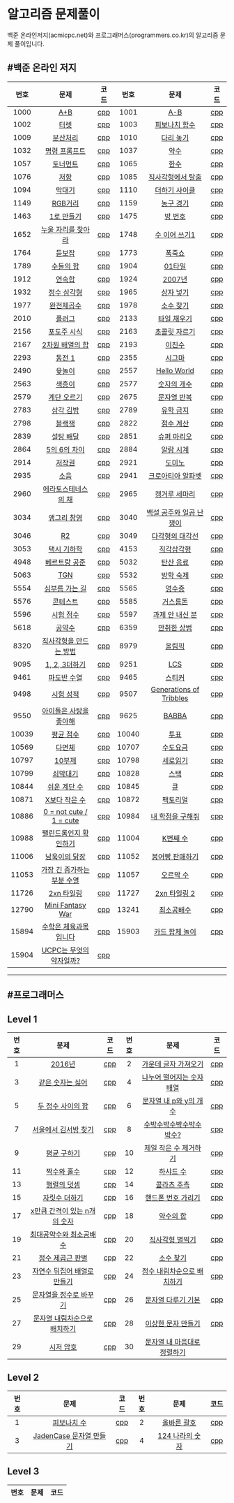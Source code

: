 ﻿

알고리즘 문제풀이
=================

백준 온라인저지(acmicpc.net)와 프로그래머스(programmers.co.kr)의 알고리즘 문제 풀이입니다.

#백준 온라인 저지
-----------------

| 번호  | 문제                                                                | 코드                         | 번호  | 문제                                                            | 코드                         |
|:-----:|:-------------------------------------------------------------------:|:----------------------------:|:-----:|:---------------------------------------------------------------:|:----------------------------:|
| 1000  |             [A+B](https://www.acmicpc.net/problem/1000)             | [cpp](acmicpc.net/1000.cpp)  | 1001  |           [A-B](https://www.acmicpc.net/problem/1001)           | [cpp](acmicpc.net/1001.cpp)  |
| 1002  |            [터렛](https://www.acmicpc.net/problem/1002)             | [cpp](acmicpc.net/1002.cpp)  | 1003  |      [피보나치 함수](https://www.acmicpc.net/problem/1003)      | [cpp](acmicpc.net/1003.cpp)  |
| 1009  |          [분산처리](https://www.acmicpc.net/problem/1009)           | [cpp](acmicpc.net/1009.cpp)  | 1010  |        [다리 놓기](https://www.acmicpc.net/problem/1010)        | [cpp](acmicpc.net/1010.cpp)  |
| 1032  |        [명령 프롬프트](https://www.acmicpc.net/problem/1032)        | [cpp](acmicpc.net/1032.cpp)  | 1037  |          [약수](https://www.acmicpc.net/problem/1037)           | [cpp](acmicpc.net/1037.cpp)  |
| 1057  |          [토너먼트](https://www.acmicpc.net/problem/1057)           | [cpp](acmicpc.net/1057.cpp)  | 1065  |          [한수](https://www.acmicpc.net/problem/1065)           | [cpp](acmicpc.net/1065.cpp)  |
| 1076  |            [저항](https://www.acmicpc.net/problem/1076)             | [cpp](acmicpc.net/1076.cpp)  | 1085  |    [직사각형에서 탈출](https://www.acmicpc.net/problem/1085)    | [cpp](acmicpc.net/1085.cpp)  |
| 1094  |           [막대기](https://www.acmicpc.net/problem/1094)            | [cpp](acmicpc.net/1094.cpp)  | 1110  |      [더하기 사이클](https://www.acmicpc.net/problem/1110)      | [cpp](acmicpc.net/1110.cpp)  |
| 1149  |           [RGB거리](https://www.acmicpc.net/problem/1149)           | [cpp](acmicpc.net/1149.cpp)  | 1159  |        [농구 경기](https://www.acmicpc.net/problem/1159)        | [cpp](acmicpc.net/1159.cpp)  |
| 1463  |         [1로 만들기](https://www.acmicpc.net/problem/1463)          | [cpp](acmicpc.net/1463.cpp)  | 1475  |         [방 번호](https://www.acmicpc.net/problem/1475)         | [cpp](acmicpc.net/1475.cpp)  |
| 1652  |     [누울 자리를 찾아라](https://www.acmicpc.net/problem/1652)      | [cpp](acmicpc.net/1652.cpp)  | 1748  |      [수 이어 쓰기1](https://www.acmicpc.net/problem/1748)      | [cpp](acmicpc.net/1748.cpp)  |
| 1764  |           [듣보잡](https://www.acmicpc.net/problem/1764)            | [cpp](acmicpc.net/1764.cpp)  | 1773  |         [폭죽쇼](https://www.acmicpc.net/problem/1773)          | [cpp](acmicpc.net/1773.cpp)  |
| 1789  |          [수들의 합](https://www.acmicpc.net/problem/1789)          | [cpp](acmicpc.net/1789.cpp)  | 1904  |         [01타일](https://www.acmicpc.net/problem/1904)          | [cpp](acmicpc.net/1904.cpp)  |
| 1912  |           [연속합](https://www.acmicpc.net/problem/1912)            | [cpp](acmicpc.net/1912.cpp)  | 1924  |         [2007년](https://www.acmicpc.net/problem/1924)          | [cpp](acmicpc.net/1924.cpp)  |
| 1932  |         [정수 삼각형](https://www.acmicpc.net/problem/1932)         | [cpp](acmicpc.net/1932.cpp)  | 1965  |        [상자 넣기](https://www.acmicpc.net/problem/1965)        | [cpp](acmicpc.net/1965.cpp)  |
| 1977  |         [완전제곱수](https://www.acmicpc.net/problem/1977)          | [cpp](acmicpc.net/1977.cpp)  | 1978  |        [소수 찾기](https://www.acmicpc.net/problem/1978)        | [cpp](acmicpc.net/1978.cpp)  |
| 2010  |           [플러그](https://www.acmicpc.net/problem/2010)            | [cpp](acmicpc.net/2010.cpp)  | 2133  |       [타일 채우기](https://www.acmicpc.net/problem/2133)       | [cpp](acmicpc.net/2133.cpp)  |
| 2156  |         [포도주 시식](https://www.acmicpc.net/problem/2156)         | [cpp](acmicpc.net/2156.cpp)  | 2163  |      [초콜릿 자르기](https://www.acmicpc.net/problem/2163)      | [cpp](acmicpc.net/2163.cpp)  |
| 2167  |       [2차원 배열의 합](https://www.acmicpc.net/problem/2167)       | [cpp](acmicpc.net/2167.cpp)  | 2193  |         [이친수](https://www.acmicpc.net/problem/2193)          | [cpp](acmicpc.net/2193.cpp)  |
| 2293  |           [동전 1](https://www.acmicpc.net/problem/2293)            | [cpp](acmicpc.net/2293.cpp)  | 2355  |         [시그마](https://www.acmicpc.net/problem/2355)          | [cpp](acmicpc.net/2355.cpp)  |
| 2490  |           [윷놀이](https://www.acmicpc.net/problem/2490)            | [cpp](acmicpc.net/2490.cpp)  | 2557  |       [Hello World](https://www.acmicpc.net/problem/2557)       | [cpp](acmicpc.net/2557.cpp)  |
| 2563  |           [색종이](https://www.acmicpc.net/problem/2563)            | [cpp](acmicpc.net/2563.cpp)  | 2577  |       [숫자의 개수](https://www.acmicpc.net/problem/2577)       | [cpp](acmicpc.net/2577.cpp)  |
| 2579  |         [계단 오르기](https://www.acmicpc.net/problem/2579)         | [cpp](acmicpc.net/2579.cpp)  | 2675  |       [문자열 반복](https://www.acmicpc.net/problem/2675)       | [cpp](acmicpc.net/2675.cpp)  |
| 2783  |          [삼각 김밥](https://www.acmicpc.net/problem/2783)          | [cpp](acmicpc.net/2783.cpp)  | 2789  |        [유학 금지](https://www.acmicpc.net/problem/2789)        | [cpp](acmicpc.net/2789.cpp)  |
| 2798  |           [블랙잭](https://www.acmicpc.net/problem/2798)            | [cpp](acmicpc.net/2798.cpp)  | 2822  |        [점수 계산](https://www.acmicpc.net/problem/2822)        | [cpp](acmicpc.net/2822.cpp)  |
| 2839  |          [설탕 배달](https://www.acmicpc.net/problem/2839)          | [cpp](acmicpc.net/2839.cpp)  | 2851  |       [슈퍼 마리오](https://www.acmicpc.net/problem/2851)       | [cpp](acmicpc.net/2851.cpp)  |
| 2864  |        [5의 6의 차이](https://www.acmicpc.net/problem/2864)         | [cpp](acmicpc.net/2864.cpp)  | 2884  |        [알람 시계](https://www.acmicpc.net/problem/2884)        | [cpp](acmicpc.net/2884.cpp)  |
| 2914  |           [저작권](https://www.acmicpc.net/problem/2914)            | [cpp](acmicpc.net/2914.cpp)  | 2921  |         [도미노](https://www.acmicpc.net/problem/2921)          | [cpp](acmicpc.net/2912.cpp)  |
| 2935  |            [소음](https://www.acmicpc.net/problem/2935)             | [cpp](acmicpc.net/2935.cpp)  | 2941  |    [크로아티아 알파벳](https://www.acmicpc.net/problem/2941)    | [cpp](acmicpc.net/2941.cpp)  |
| 2960  |     [에라토스테네스의 채](https://www.acmicpc.net/problem/2960)     | [cpp](acmicpc.net/2960.cpp)  | 2965  |      [캥거루 세마리](https://www.acmicpc.net/problem/2965)      | [cpp](acmicpc.net/2965.cpp)  |
| 3034  |         [앵그리 창영](https://www.acmicpc.net/problem/3034)         | [cpp](acmicpc.net/3034.cpp)  | 3040  | [백설 공주와 일곱 난쟁이](https://www.acmicpc.net/problem/3040) | [cpp](acmicpc.net/3040.cpp)  |
| 3046  |             [R2](https://www.acmicpc.net/problem/3046)              | [cpp](acmicpc.net/3046.cpp)  | 3049  |     [다각형의 대각선](https://www.acmicpc.net/problem/3049)     | [cpp](acmicpc.net/3049.cpp)  |
| 3053  |         [택시 기하학](https://www.acmicpc.net/problem/3053)         | [cpp](acmicpc.net/3053.cpp)  | 4153  |       [직각삼각형](https://www.acmicpc.net/problem/4153)        | [cpp](acmicpc.net/4153.cpp)  |
| 4948  |        [베르트랑 공준](https://www.acmicpc.net/problem/4948)        | [cpp](acmicpc.net/4948.cpp)  | 5032  |        [탄산 음료](https://www.acmicpc.net/problem/5032)        | [cpp](acmicpc.net/5032.cpp)  |
| 5063  |             [TGN](https://www.acmicpc.net/problem/5063)             | [cpp](acmicpc.net/5063.cpp)  | 5532  |        [방학 숙제](https://www.acmicpc.net/problem/5532)        | [cpp](acmicpc.net/5532.cpp)  |
| 5554  |       [심부름 가는 길](https://www.acmicpc.net/problem/5554)        | [cpp](acmicpc.net/5554.cpp)  | 5565  |         [영수증](https://www.acmicpc.net/problem/5565)          | [cpp](acmicpc.net/5565.cpp)  |
| 5576  |          [콘테스트](https://www.acmicpc.net/problem/5576)           | [cpp](acmicpc.net/5576.cpp)  | 5585  |        [거스름돈](https://www.acmicpc.net/problem/5585)         | [cpp](acmicpc.net/5585.cpp)  |
| 5596  |          [시험 점수](https://www.acmicpc.net/problem/5596)          | [cpp](acmicpc.net/5596.cpp)  | 5597  |     [과제 안 내신 분](https://www.acmicpc.net/problem/5597)     | [cpp](acmicpc.net/5597.cpp)  |
| 5618  |           [공약수](https://www.acmicpc.net/problem/5618)            | [cpp](acmicpc.net/5618.cpp)  | 6359  |       [만취한 상범](https://www.acmicpc.net/problem/6359)       | [cpp](acmicpc.net/6359.cpp)  |
| 8320  |   [직사각형을 만드는 방법](https://www.acmicpc.net/problem/8320)    | [cpp](acmicpc.net/8320.cpp)  | 8979  |         [올림픽](https://www.acmicpc.net/problem/8979)          | [cpp](acmicpc.net/8979.cpp)  |
| 9095  |        [1, 2, 3더하기](https://www.acmicpc.net/problem/9095)        | [cpp](acmicpc.net/9095.cpp)  | 9251  |           [LCS](https://www.acmicpc.net/problem/9251)           | [cpp](acmicpc.net/9251.cpp)  |
| 9461  |         [파도반 수열](https://www.acmicpc.net/problem/9461)         | [cpp](acmicpc.net/9461.cpp)  | 9465  |         [스티커](https://www.acmicpc.net/problem/9465)          | [cpp](acmicpc.net/9465.cpp)  |
| 9498  |          [시험 성적](https://www.acmicpc.net/problem/9498)          | [cpp](acmicpc.net/9498.cpp)  | 9507  | [Generations of Tribbles](https://www.acmicpc.net/problem/9507) | [cpp](acmicpc.net/9507.cpp)  |
| 9550  |   [아이들은 사탕을 좋아해](https://www.acmicpc.net/problem/9550)    | [cpp](acmicpc.net/9550.cpp)  | 9625  |          [BABBA](https://www.acmicpc.net/problem/9625)          | [cpp](acmicpc.net/9625.cpp)  |
| 10039 |         [평균 점수](https://www.acmicpc.net/problem/10039)          | [cpp](acmicpc.net/10039.cpp) | 10040 |          [투표](https://www.acmicpc.net/problem/10040)          | [cpp](acmicpc.net/10040.cpp) |
| 10569 |           [다면체](https://www.acmicpc.net/problem/10569)           | [cpp](acmicpc.net/10569.cpp) | 10707 |        [수도요금](https://www.acmicpc.net/problem/10707)        | [cpp](acmicpc.net/10707.cpp) |
| 10797 |           [10부제](https://www.acmicpc.net/problem/10797)           | [cpp](acmicpc.net/10797.cpp) | 10798 |        [세로읽기](https://www.acmicpc.net/problem/10798)        | [cpp](acmicpc.net/10798.cpp) |
| 10799 |          [쇠막대기](https://www.acmicpc.net/problem/10799)          | [cpp](acmicpc.net/10799.cpp) | 10828 |          [스택](https://www.acmicpc.net/problem/10828)          | [cpp](acmicpc.net/10828.cpp) |
| 10844 |        [쉬운 계단 수](https://www.acmicpc.net/problem/10844)        | [cpp](acmicpc.net/10844.cpp) | 10845 |           [큐](https://www.acmicpc.net/problem/10845)           | [cpp](acmicpc.net/10845.cpp) |
| 10871 |       [X보다 작은 수](https://www.acmicpc.net/problem/10871)        | [cpp](acmicpc.net/10871.cpp) | 10872 |        [팩토리얼](https://www.acmicpc.net/problem/10872)        | [cpp](acmicpc.net/10872.cpp) |
| 10886 |  [0 = not cute / 1 = cute](https://www.acmicpc.net/problem/10886)   | [cpp](acmicpc.net/10886.cpp) | 10984 |    [내 학점을 구해줘](https://www.acmicpc.net/problem/10984)    | [cpp](acmicpc.net/10984.cpp) |
| 10988 |   [팰린드롬인지 확인하기](https://www.acmicpc.net/problem/10988)    | [cpp](acmicpc.net/10988.cpp) | 11004 |        [K번째 수](https://www.acmicpc.net/problem/11004)        | [cpp](acmicpc.net/11004.cpp) |
| 11006 |       [남욱이의 닭장](https://www.acmicpc.net/problem/11006)        | [cpp](acmicpc.net/11006.cpp) | 11052 |    [붕어빵 판매하기](https://www.acmicpc.net/problem/11052)     | [cpp](acmicpc.net/11052.cpp) |
| 11053 | [가장 긴 증가하는 부분 수열](https://www.acmicpc.net/problem/11053) | [cpp](acmicpc.net/11053.cpp) | 11057 |       [오르막 수](https://www.acmicpc.net/problem/11057)        | [cpp](acmicpc.net/11057.cpp) |
| 11726 |         [2xn 타일링](https://www.acmicpc.net/problem/11726)         | [cpp](acmicpc.net/11726.cpp) | 11727 |      [2xn 타일링 2](https://www.acmicpc.net/problem/11727)      | [cpp](acmicpc.net/11727.cpp) |
| 12790 |      [Mini Fantasy War](https://www.acmicpc.net/problem/12790)      | [cpp](acmicpc.net/12790.cpp) | 13241 |       [최소공배수](https://www.acmicpc.net/problem/13241)       | [cpp](acmicpc.net/13241.cpp) |
| 15894 |   [수학은 체육과목 입니다](https://www.acmicpc.net/problem/15894)   | [cpp](acmicpc.net/15894.cpp) | 15903 |     [카드 합체 놀이](https://www.acmicpc.net/problem/15903)     | [cpp](acmicpc.net/15903.cpp) |
| 15904 |  [UCPC는 무엇의 약자일까?](https://www.acmicpc.net/problem/15904)   | [cpp](acmicpc.net/15904.cpp) |       |                                                                 |                              |

---

#프로그래머스
-------------

Level 1
-------

| 번호 | 문제                                                                                        | 코드                        | 번호 | 문제                                                                                       | 코드                        |
|:----:|:-------------------------------------------------------------------------------------------:|:---------------------------:|:----:|:------------------------------------------------------------------------------------------:|:---------------------------:|
|  1   |            [2016년](https://www.welcomekakao.com/learn/courses/30/lessons/12901)            | [cpp](programmers/1-1.cpp)  |  2   |    [가운데 글자 가져오기](https://www.welcomekakao.com/learn/courses/30/lessons/12903)     | [cpp](programmers/1-2.cpp)  |
|  3   |       [같은 숫자는 싫어](https://www.welcomekakao.com/learn/courses/30/lessons/12906)       | [cpp](programmers/1-3.cpp)  |  4   |  [나누어 떨어지는 숫자 배열](https://www.welcomekakao.com/learn/courses/30/lessons/12910)  | [cpp](programmers/1-4.cpp)  |
|  5   |      [두 정수 사이의 합](https://www.welcomekakao.com/learn/courses/30/lessons/12912)       | [cpp](programmers/1-5.cpp)  |  6   |   [문자열 내 p와 y의 개수](https://www.welcomekakao.com/learn/courses/30/lessons/12916)    | [cpp](programmers/1-6.cpp)  |
|  7   |     [서울에서 김서방 찾기](https://www.welcomekakao.com/learn/courses/30/lessons/12919)     | [cpp](programmers/1-7.cpp)  |  8   |   [수박수박수박수박수박수?](https://www.welcomekakao.com/learn/courses/30/lessons/12922)   | [cpp](programmers/1-8.cpp)  |
|  9   |         [평균 구하기](https://www.welcomekakao.com/learn/courses/30/lessons/12944)          | [cpp](programmers/1-9.cpp)  |  10  |    [제일 작은 수 제거하기](https://www.welcomekakao.com/learn/courses/30/lessons/12935)    | [cpp](programmers/1-10.cpp) |
|  11  |         [짝수와 홀수](https://www.welcomekakao.com/learn/courses/30/lessons/12937)          | [cpp](programmers/1-11.cpp) |  12  |          [하샤드 수](https://www.welcomekakao.com/learn/courses/30/lessons/12947)          | [cpp](programmers/1-12.cpp) |
|  13  |         [행렬의 덧셈](https://www.welcomekakao.com/learn/courses/30/lessons/12950)          | [cpp](programmers/1-13.cpp) |  14  |         [콜라츠 추측](https://www.welcomekakao.com/learn/courses/30/lessons/12943)         | [cpp](programmers/1-14.cpp) |
|  15  |        [자릿수 더하기](https://www.welcomekakao.com/learn/courses/30/lessons/12931)         | [cpp](programmers/1-15.cpp) |  16  |     [핸드폰 번호 가리기](https://www.welcomekakao.com/learn/courses/30/lessons/12948)      | [cpp](programmers/1-16.cpp) |
|  17  | [x만큼 간격이 있는 n개의 숫자](https://www.welcomekakao.com/learn/courses/30/lessons/12954) | [cpp](programmers/1-17.cpp) |  18  |          [약수의 합](https://www.welcomekakao.com/learn/courses/30/lessons/12928)          | [cpp](programmers/1-18.cpp) |
|  19  |   [최대공약수와 최소공배수](https://www.welcomekakao.com/learn/courses/30/lessons/12940)    | [cpp](programmers/1-19.cpp) |  20  |       [직사각형 별찍기](https://www.welcomekakao.com/learn/courses/30/lessons/12969)       | [cpp](programmers/1-20.cpp) |
|  21  |       [정수 제곱근 판별](https://www.welcomekakao.com/learn/courses/30/lessons/12934)       | [cpp](programmers/1-21.cpp) |  22  |          [소수 찾기](https://www.welcomekakao.com/learn/courses/30/lessons/12921)          | [cpp](programmers/1-22.cpp) |
|  23  | [자연수 뒤집어 배열로 만들기](https://www.welcomekakao.com/learn/courses/30/lessons/12932)  | [cpp](programmers/1-23.cpp) |  24  | [정수 내림차순으로 배치하기](https://www.welcomekakao.com/learn/courses/30/lessons/12933)  | [cpp](programmers/1-24.cpp) |
|  25  |    [문자열을 정수로 바꾸기](https://www.welcomekakao.com/learn/courses/30/lessons/12925)    | [cpp](programmers/1-25.cpp) |  26  |     [문자열 다루기 기본](https://www.welcomekakao.com/learn/courses/30/lessons/12918)      | [cpp](programmers/1-26.cpp) |
|  27  | [문자열 내림차순으로 배치하기](https://www.welcomekakao.com/learn/courses/30/lessons/12917) | [cpp](programmers/1-27.cpp) |  28  |     [이상한 문자 만들기](https://www.welcomekakao.com/learn/courses/30/lessons/12930)      | [cpp](programmers/1-28.cpp) |
|  29  |          [시저 암호](https://www.welcomekakao.com/learn/courses/30/lessons/12926)           | [cpp](programmers/1-29.cpp) |  30  | [문자열 내 마음대로 정렬하기](https://www.welcomekakao.com/learn/courses/30/lessons/12915) |                             |

Level 2
-------

| 번호 | 문제                                                                                | 코드                       | 번호 | 문제                                                                        | 코드                       |
|:----:|:-----------------------------------------------------------------------------------:|:--------------------------:|:----:|:---------------------------------------------------------------------------:|:--------------------------:|
|  1   |       [피보나치 수](https://programmers.co.kr/learn/courses/30/lessons/12945)       | [cpp](programmers/2-1.cpp) |  2   |   [올바른 괄호](https://programmers.co.kr/learn/courses/30/lessons/12909)   | [cpp](programmers/2-2.cpp) |
|  3   | [JadenCase 문자열 만들기](https://programmers.co.kr/learn/courses/30/lessons/12951) | [cpp](programmers/2-3.cpp) |  4   | [124 나라의 숫자](https://programmers.co.kr/learn/courses/30/lessons/12899) | [cpp](programmers/2-4.cpp) |

Level 3
-------

| 번호 | 문제 | 코드 |
|:----:|:----:|:----:|
